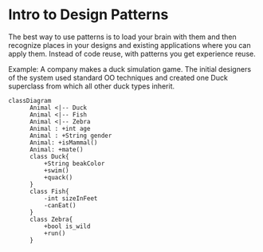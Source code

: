 # Intro to Design Patterns
The best way to use patterns is to load your brain with them and then recognize places in your designs and existing applications where you can apply them. Instead of code reuse, with patterns you get experience reuse.

Example: A company makes a duck simulation game. The initial designers of the system used standard OO techniques and created one Duck superclass from which all other duck types inherit.

```mermaid
classDiagram
      Animal <|-- Duck
      Animal <|-- Fish
      Animal <|-- Zebra
      Animal : +int age
      Animal : +String gender
      Animal: +isMammal()
      Animal: +mate()
      class Duck{
          +String beakColor
          +swim()
          +quack()
      }
      class Fish{
          -int sizeInFeet
          -canEat()
      }
      class Zebra{
          +bool is_wild
          +run()
      }
```




























